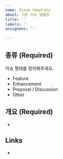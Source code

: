 ```yaml
---
name: Issue template
about: 기본 이슈 템플릿
title: ''
labels: ''
assignees: ''

---
```


## 종류 (Required)

이슈 형태를 정의해주세요.

- Feature
- Enhancement
- Proposal / Discussion
- Other

## 개요 (Required)

- 

## Links    

-

